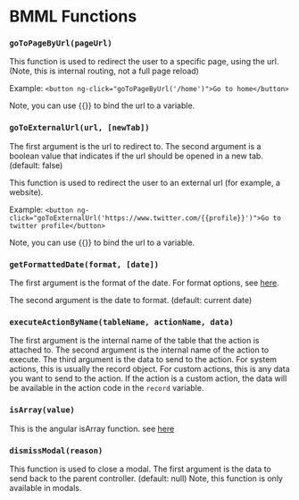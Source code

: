 # BMML Functions

### `goToPageByUrl(pageUrl)`
This function is used to redirect the user to a specific page, using the url.
(Note, this is internal routing, not a full page reload)

Example:
```<button ng-click="goToPageByUrl('/home')">Go to home</button>```

Note, you can use {{}} to bind the url to a variable.


### `goToExternalUrl(url, [newTab])`

The first argument is the url to redirect to. The second argument is a boolean value that indicates if the url should be opened in a new tab. (default: false)

This function is used to redirect the user to an external url (for example, a website).

Example:
```<button ng-click="goToExternalUrl('https://www.twitter.com/{{profile}}')">Go to twitter profile</button>```

Note, you can use {{}} to bind the url to a variable.


### `getFormattedDate(format, [date])`

The first argument is the format of the date. For format options, see [here](https://docs.angularjs.org/api/ng/filter/date).

 The second argument is the date to format. (default: current date)


### `executeActionByName(tableName, actionName, data)`
The first argument is the internal name of the table that the action is attached to.
The second argument is the internal name of the action to execute.
The third argument is the data to send to the action. For system actions, this is usually the record object. For custom actions, this is any data you want to send to the action.
If the action is a custom action, the data will be available in the action code in the `record` variable.

### `isArray(value)`

 This is the angular isArray function. see [here](https://docs.angularjs.org/api/ng/function/angular.isArray)


### `dismissModal(reason)`

This function is used to close a modal. The first argument is the data to send back to the parent controller. (default: null)
Note, this function is only available in modals.
